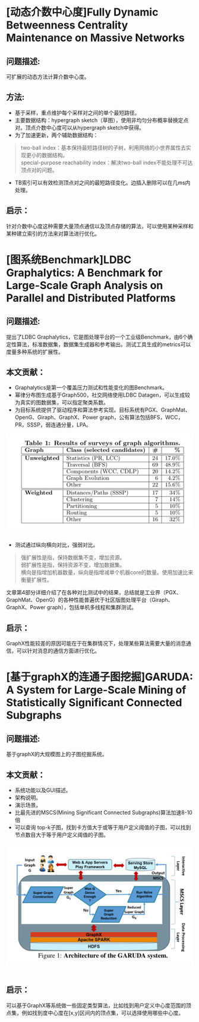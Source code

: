 # [动态介数中心度]Fully Dynamic Betweenness Centrality Maintenance on Massive Networks
## 问题描述:
可扩展的动态方法计算介数中心度。
## 方法:
- 基于采样，重点维护每个采样对之间的单个最短路径。
- 主要数据结构：hypergraph sketch（草图），使用非均匀分布概率替换定点对。顶点介数中心度可以从hypergraph sketch中获得。
- 为了加速更新，两个辅助数据结构：

> two-ball index：基本保持最短路径树的子树，利用网络的小世界属性去实现更小的数据结构。  
> special-purpose reachability index：解决two-ball index不能处理不可达顶点对的问题。  

- TB索引可以有效检测顶点对之间的最短路径变化。边插入删除可以在几ms内处理。  

## 启示：
针对介数中心度这种需要大量顶点通信以及顶点存储的算法，可以使用某种采样和某种建立索引的方法来对算法进行优化。

# [图系统Benchmark]LDBC Graphalytics: A Benchmark for Large-Scale Graph Analysis on Parallel and Distributed Platforms
## 问题描述:
提出了LDBC Graphalytics，它是图处理平台的一个工业级Benchmark，由6个确定性算法，标准数据集，数据集生成器和参考输出。测试工具生成的metrics可以度量多种系统的扩展性。
## 本文贡献：
- Graphalytics是第一个覆盖压力测试和性能变化的图Benchmark。
- 幂律分布图生成基于Graph500，社交网络使用LDBC Datagen，可以生成较为真实的图数据集，可以指定聚类系数。
- 为目标系统提供了驱动程序和算法参考实现。目标系统有PGX、GraphMat、OpenG、Giraph、GraphX、Power graph，公有算法包括BFS，WCC，PR，SSSP，弱连通分量，LPA。  

<img src="https://github.com/jackieshawn95/PVLDB-Graph/blob/master/pics/15-16-1.png"><br><br>
</div>  

- 测试通过纵向横向对比，强弱对比。  

> 强扩展性是指，保持数据集不变，增加资源。  
> 弱扩展性是指，保持资源不变，增加数据集。  
> 横向是指增加机器数量，纵向是指增减单个机器core的数量。使用加速比来衡量扩展性。

文章第4部分详细介绍了在各种对比测试中的结果，总结就是工业界（PGX、GraphMat、OpenG）的各种性能普遍优于社区版图处理平台（Giraph、GraphX、Power graph），包括单机多线程和集群测试。

## 启示：
GraphX性能较差的原因可能在于在集群情况下，处理某些算法需要大量的消息通信，可以针对消息的通信方面进行优化。

# [基于graphX的连通子图挖掘]GARUDA: A System for Large-Scale Mining of Statistically Significant Connected Subgraphs
## 问题描述:
基于graphX的大规模图上的子图挖掘系统。
## 本文贡献：
- 系统功能以及GUI描述。
- 架构说明。
- 演示场景。
- 比最先进的MSCS(Mining Significant Connected Subgraphs)算法加速8-10倍
- 可以查询 top-k子图，找到卡方值大于或等于用户定义阈值的子图，可以找到节点数目大于等于用户定义阈值的子图。  

<img src="https://github.com/jackieshawn95/PVLDB-Graph/blob/master/pics/15-16-2.png"><br><br>
</div>

## 启示：
可以基于GraphX等系统做一些固定类型算法，比如找到用户定义中心度范围的顶点集，例如找到度中心度在[x,y]区间内的顶点集，可以选择使用哪些中心度。

